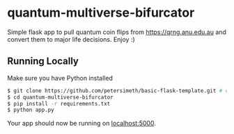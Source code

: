 # quantum-multiverse-bifurcator
Simple flask app to pull quantum coin flips from https://qrng.anu.edu.au and convert them to major life decisions.  Enjoy :)

## Running Locally

Make sure you have Python installed

```sh
$ git clone https://github.com/petersimeth/basic-flask-template.git # or clone your own fork
$ cd quantum-multiverse-bifurcator
$ pip install -r requirements.txt
$ python app.py
```

Your app should now be running on [localhost:5000](http://localhost:5000/).
